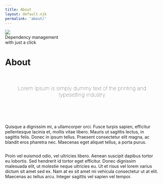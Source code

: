 ```yaml
---
title: About
layout: default.njk
permalink: 'about/'
---
```


<style>

#about #sub-header {
  display: inline-block;
  margin: 2.5rem 0 4.5rem 0;
  font-size: 1.25em;
  font-weight: 100;
  text-align: center;
}
#about #content {
  display: grid;
  align-items: start;
  justify-items: center;
}

</style>

<div class="logo-container">
  <img src="/img/logo.png" />
  <div id="slogan">Dependency management 
    <br /> with just a click
  </div>
</div>
<div class="container" id="about">
  <div id="header">
    <h1>About</h1>
    <div class="separator"></div>
  </div>
  <div id="content">
    <h2 id="sub-header">Lorem Ipsum is simply dummy text of the printing and typesetting industry</h2>
    <p>
      Quisque a dignissim mi, a ullamcorper orci. Fusce turpis sapien, efficitur pellentesque lacinia et, mollis vitae libero. Mauris ut sagittis lectus, in sagittis felis. Donec in ipsum tellus. Praesent consectetur elit magna, ac blandit eros pharetra nec. Maecenas eget aliquet tellus, a porta purus.
    </p>
    <p>
      Proin vel euismod odio, vel ultricies libero. Aenean suscipit dapibus tortor eu lobortis. Sed hendrerit id tortor eget efficitur. Donec dignissim malesuada elit, ut molestie neque ultricies eu. Ut et risus vel lorem varius dictum sit amet sed ex. Nam at ex sit amet mi vehicula consectetur ut at elit. Maecenas ac tellus arcu. Integer sagittis vel sapien vel tempor.
    </p>
  </div>
  <div id="container-footer">
    <div class="separator"></div>
  </div>
</div>

